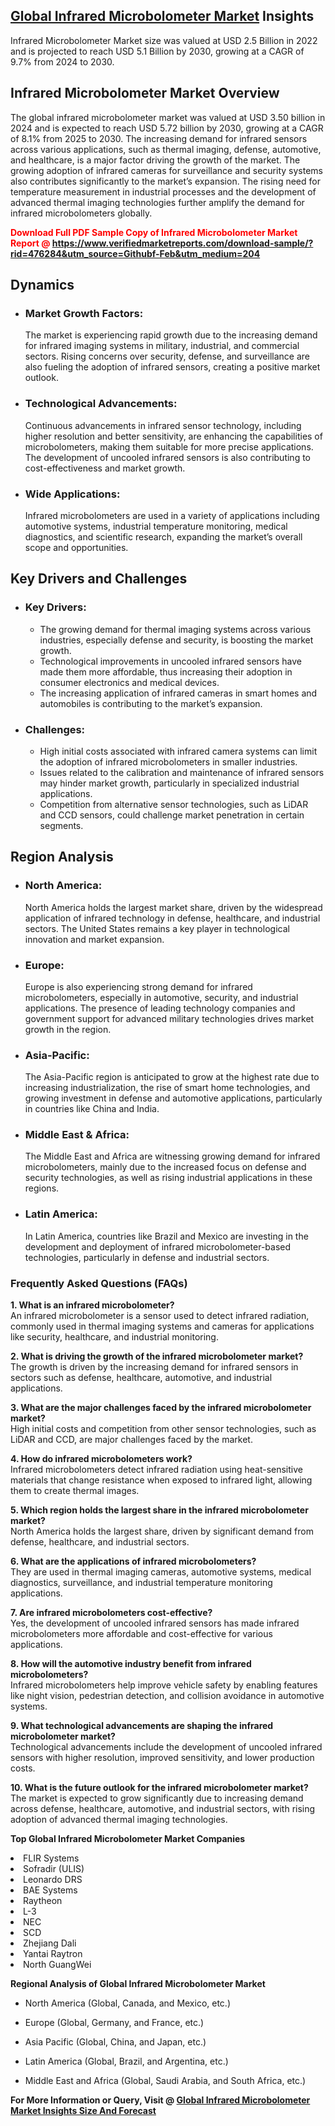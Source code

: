 <h2><a href="https://www.verifiedmarketreports.com/download-sample/?rid=476284&amp;utm_source=Githubf&amp;utm_medium=204" target="_blank">Global Infrared Microbolometer Market</a> Insights</h2><p>Infrared Microbolometer Market size was valued at USD 2.5 Billion in 2022 and is projected to reach USD 5.1 Billion by 2030, growing at a CAGR of 9.7% from 2024 to 2030.</p><p> <h2>Infrared Microbolometer Market Overview</h2> <p>The global infrared microbolometer market was valued at USD 3.50 billion in 2024 and is expected to reach USD 5.72 billion by 2030, growing at a CAGR of 8.1% from 2025 to 2030. The increasing demand for infrared sensors across various applications, such as thermal imaging, defense, automotive, and healthcare, is a major factor driving the growth of the market. The growing adoption of infrared cameras for surveillance and security systems also contributes significantly to the market’s expansion. The rising need for temperature measurement in industrial processes and the development of advanced thermal imaging technologies further amplify the demand for infrared microbolometers globally.</p> <p><strong><p><span class=""><span style="color: #ff0000;"><strong>Download Full PDF Sample Copy of Infrared Microbolometer Market Report</strong> @ </span><a href="https://www.verifiedmarketreports.com/download-sample/?rid=476284&amp;utm_source=Githubf-Feb&amp;utm_medium=204" target="_blank">https://www.verifiedmarketreports.com/download-sample/?rid=476284&amp;utm_source=Githubf-Feb&amp;utm_medium=204</a></span></p></strong></p> <h2>Dynamics</h2> <ul> <li><h3>Market Growth Factors:</h3> The market is experiencing rapid growth due to the increasing demand for infrared imaging systems in military, industrial, and commercial sectors. Rising concerns over security, defense, and surveillance are also fueling the adoption of infrared sensors, creating a positive market outlook.</li> <li><h3>Technological Advancements:</h3> Continuous advancements in infrared sensor technology, including higher resolution and better sensitivity, are enhancing the capabilities of microbolometers, making them suitable for more precise applications. The development of uncooled infrared sensors is also contributing to cost-effectiveness and market growth.</li> <li><h3>Wide Applications:</h3> Infrared microbolometers are used in a variety of applications including automotive systems, industrial temperature monitoring, medical diagnostics, and scientific research, expanding the market’s overall scope and opportunities.</li> </ul> <h2>Key Drivers and Challenges</h2> <ul> <li><h3>Key Drivers:</h3> <ul> <li>The growing demand for thermal imaging systems across various industries, especially defense and security, is boosting the market growth.</li> <li>Technological improvements in uncooled infrared sensors have made them more affordable, thus increasing their adoption in consumer electronics and medical devices.</li> <li>The increasing application of infrared cameras in smart homes and automobiles is contributing to the market’s expansion.</li> </ul> </li> <li><h3>Challenges:</h3> <ul> <li>High initial costs associated with infrared camera systems can limit the adoption of infrared microbolometers in smaller industries.</li> <li>Issues related to the calibration and maintenance of infrared sensors may hinder market growth, particularly in specialized industrial applications.</li> <li>Competition from alternative sensor technologies, such as LiDAR and CCD sensors, could challenge market penetration in certain segments.</li> </ul> </li> </ul> <h2>Region Analysis</h2> <ul> <li><h3>North America:</h3> North America holds the largest market share, driven by the widespread application of infrared technology in defense, healthcare, and industrial sectors. The United States remains a key player in technological innovation and market expansion.</li> <li><h3>Europe:</h3> Europe is also experiencing strong demand for infrared microbolometers, especially in automotive, security, and industrial applications. The presence of leading technology companies and government support for advanced military technologies drives market growth in the region.</li> <li><h3>Asia-Pacific:</h3> The Asia-Pacific region is anticipated to grow at the highest rate due to increasing industrialization, the rise of smart home technologies, and growing investment in defense and automotive applications, particularly in countries like China and India.</li> <li><h3>Middle East & Africa:</h3> The Middle East and Africa are witnessing growing demand for infrared microbolometers, mainly due to the increased focus on defense and security technologies, as well as rising industrial applications in these regions.</li> <li><h3>Latin America:</h3> In Latin America, countries like Brazil and Mexico are investing in the development and deployment of infrared microbolometer-based technologies, particularly in defense and industrial sectors.</li> </ul> <h3>Frequently Asked Questions (FAQs)</h3> <p><strong>1. What is an infrared microbolometer?</strong><br> An infrared microbolometer is a sensor used to detect infrared radiation, commonly used in thermal imaging systems and cameras for applications like security, healthcare, and industrial monitoring.</p> <p><strong>2. What is driving the growth of the infrared microbolometer market?</strong><br> The growth is driven by the increasing demand for infrared sensors in sectors such as defense, healthcare, automotive, and industrial applications.</p> <p><strong>3. What are the major challenges faced by the infrared microbolometer market?</strong><br> High initial costs and competition from other sensor technologies, such as LiDAR and CCD, are major challenges faced by the market.</p> <p><strong>4. How do infrared microbolometers work?</strong><br> Infrared microbolometers detect infrared radiation using heat-sensitive materials that change resistance when exposed to infrared light, allowing them to create thermal images.</p> <p><strong>5. Which region holds the largest share in the infrared microbolometer market?</strong><br> North America holds the largest share, driven by significant demand from defense, healthcare, and industrial sectors.</p> <p><strong>6. What are the applications of infrared microbolometers?</strong><br> They are used in thermal imaging cameras, automotive systems, medical diagnostics, surveillance, and industrial temperature monitoring applications.</p> <p><strong>7. Are infrared microbolometers cost-effective?</strong><br> Yes, the development of uncooled infrared sensors has made infrared microbolometers more affordable and cost-effective for various applications.</p> <p><strong>8. How will the automotive industry benefit from infrared microbolometers?</strong><br> Infrared microbolometers help improve vehicle safety by enabling features like night vision, pedestrian detection, and collision avoidance in automotive systems.</p> <p><strong>9. What technological advancements are shaping the infrared microbolometer market?</strong><br> Technological advancements include the development of uncooled infrared sensors with higher resolution, improved sensitivity, and lower production costs.</p> <p><strong>10. What is the future outlook for the infrared microbolometer market?</strong><br> The market is expected to grow significantly due to increasing demand across defense, healthcare, automotive, and industrial sectors, with rising adoption of advanced thermal imaging technologies.</p> </p><p><strong>Top Global Infrared Microbolometer Market Companies</strong></p><div data-test-id=""><p><li>FLIR Systems</li><li> Sofradir (ULIS)</li><li> Leonardo DRS</li><li> BAE Systems</li><li> Raytheon</li><li> L-3</li><li> NEC</li><li> SCD</li><li> Zhejiang Dali</li><li> Yantai Raytron</li><li> North GuangWei</li></p><div><strong>Regional Analysis of&nbsp;Global Infrared Microbolometer Market</strong></div><ul><li dir="ltr"><p dir="ltr">North America&nbsp;(Global, Canada, and Mexico, etc.)</p></li><li dir="ltr"><p dir="ltr">Europe (Global, Germany, and France, etc.)</p></li><li dir="ltr"><p dir="ltr">Asia Pacific&nbsp;(Global, China, and Japan, etc.)</p></li><li dir="ltr"><p dir="ltr">Latin America&nbsp;(Global, Brazil, and Argentina, etc.)</p></li><li dir="ltr">Middle East and Africa&nbsp;(Global, Saudi Arabia, and South Africa, etc.)</li></ul><p><strong>For More Information or Query, Visit @&nbsp;</strong><strong><a href="https://www.verifiedmarketreports.com/product/infrared-microbolometer-market/?utm_source=Githubf&amp;utm_medium=204" target="_blank">Global Infrared Microbolometer Market Insights Size And Forecast</a></strong></p></div>

